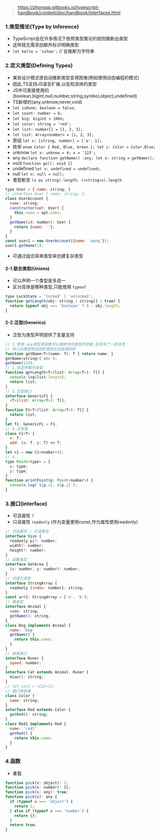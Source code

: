> https://zhongsp.gitbooks.io/typescript-handbook/content/doc/handbook/Interfaces.html

### 1.类型推论(Type by Inference)
- TypeScript会在许多情况下依照类型推论的规则推断出类型
- 这样就无需添加额外标识明确类型
- `let hello = 'nihao';` // 会推断为字符串

### 2.定义类型(Defining Types)
- 某些设计模式使自动推断类型变得困难(例如使用动态编程的模式)
- 因此,TS支持JS语言扩展,以告知具体的类型
- JS中可直接使用的(boolean,bigint,null,number,string,symbol,object,undefined)
- TS新增的(any,unknow,never,void)
- `let isDone: boolean = false;`
- `let count: number = 6;`
- `let big: bigint = 100n;`
- `let color: string = 'red';`
- `let list: number[] = [1, 2, 3];`
- `let list: Array<number> = [1, 2, 3];`
- 原组 `let x: [string, number] = ['a', 1];`
- 枚举 `enum Color { Red, Blue, Green }; let c: Color = Color.Blue;`
- unknow `let x: unknow = 4; x = '123';`
- any `declare function getName() :any; let x: string = getName();`
- void `function go(): void {}`
- undefined `let x: undefined = undefined;`
- null `let n: null = null;`
- 类型断言 `(x as string).length; (<string>x).length`
```js
type User = { name: string; }
// interface User { name: string; };
class UserAccount {
  name: string;
  constructor(opt: User) {
    this.name = opt.name;
  }
  getName(id: number): User {
    return {name: ''};
  }
}
const user1 = new UserAccount({name: 'wang'});
user1.getName(1);
```
- 可通过组合简单类型来创建复杂类型

#### 2-1.联合类型(Unions)
- 可以声明一个类型是多选一
- 区分具体是哪种类型,只能使用 `typeof`
```js
type LockState = 'locked' | 'unlocked';
function getLength(obj: string | string[] | true) {
  return typeof obj === 'boolean' ? 0 : obj.length;
}
```

#### 2-2.泛型(Generics)
- 泛型为类型声明提供了变量支持
```js
// 1.使用 any类型使函数可以接收任何类型的参数,但丢失了一些信息：
// 传入的类型和返回的类型应该是相同的
function getName<T>(name: T): T { return name; }
getName<string>('abc');
getName(123);
// 2.指定参数的类型
function getLength<T>(list: Array<T>): T[] {
  console.log(list.length);
  return list;
}
// 3.泛型接口
interface GenericF1 {
  <T>(list: Array<T>): T[];
}
function F1<T>(list: Array<T>): T[] {
  return list;
}
let f1: GenericF1 = F1;
// 4.泛型类
class C1<T> {
  x: T;
  add: (x: T, y: T) => T;
}
let c1 = new C1<number>();
// 4.
type Point<type> = {
  x: type;
  y: type;
}
function printPoint(p: Point<number>) {
  console.log(`${p.x}, ${p.y}`);
}
```

### 3.接口(interface)
- 可选属性 `?`
- 只读属性 `readonly` (作为变量使用const,作为属性使用readonly)
```js
// 可选属性 / 只读属性
interface Size {
  readonly pi?: number;
  width?: number;
  height?: number;
}
// 函数类型
interface GetArea {
  (x: number, y: number): number;
}
// 可索引类型
interface StringArray {
  readonly [index: number]: string;
}
const arr1: StringArray = ['a', 'b'];
// 类类型
interface Animal {
  name: string;
  getName(): string;
}
class Dog implements Animal {
  name: 'Dog'
  getName() {
    return this.name;
  }
}
// 继承接口
interface Runer {
  speed: number;
}
interface Cat extends Animal, Runer {
  miao(): string;
}
// let cat1 = <Cat>{};
// 接口继承类
class Color {
  name: string;
}
interface Red extends Color {
  getRed(): string;
}
class Red1 implements Red {
  name: 'red1'
  getRed() {
    return this.name;
  }
}
```

### 4.函数
- 重载
```js
function pick(x: object): 1;
function pick(x: number): {};
function pick(x: any): true;
function pick(x): any {
  if (typeof x === 'object') {
    return 1;
  } else if (typeof x === 'number') {
    return {};
  }
  return true;
}
```